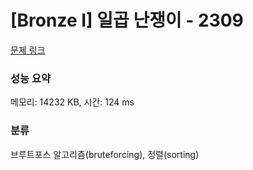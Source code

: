 # [Bronze I] 일곱 난쟁이 - 2309 

[문제 링크](https://www.acmicpc.net/problem/2309) 

### 성능 요약

메모리: 14232 KB, 시간: 124 ms

### 분류

브루트포스 알고리즘(bruteforcing), 정렬(sorting)

